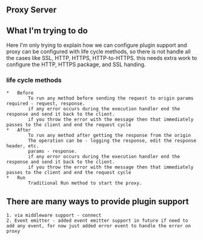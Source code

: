 ## Proxy Server
## What I'm trying to do
   Here I'm only trying to explain how we can configure plugin support and proxy can be configured with life cycle methods, so there is not handle all the cases like SSL, HTTP, HTTPS, HTTP-to-HTTPS.
   this needs extra work to configure the HTTP, HTTPS package, and SSL handing.
### life cycle methods
    *   Before 
            To run any method before sending the request to origin params required - request, response.
            if any error occurs during the execution handler end the response and send it back to the client.
            if you throw the error with the message then that immediately passes to the client and end the request cycle
    *   After
            To run any method after getting the response from the origin
            The operation can be - logging the response, edit the response header, etc.
            params - response.
            if any error occurs during the execution handler end the response and send it back to the client.
            if you throw the error with the message then that immediately passes to the client and end the request cycle
    *   Run 
            Traditional Run method to start the proxy.

## There are many ways to provide plugin support
    1. via middleware support - connect 
    2. Event emitter - added event emitter support in future if need to add any event, for now just added error event to handle the error on proxy
